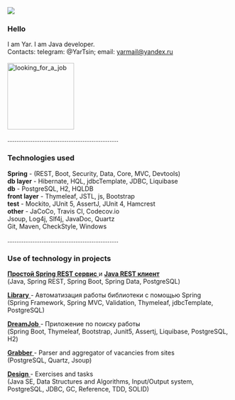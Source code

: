 ![](https://komarev.com/ghpvc/?username=yarmail)<br/>

### Hello
I am Yar. I am Java developer.<br/>
Contacts: telegram: @YarTsin; email: yarmail@yandex.ru <br/><br/>
<img width="150" alt="looking_for_a_job" src="https://user-images.githubusercontent.com/46091342/218417082-1c9d77e6-f9ae-4cc5-8183-3a3d2a3b763a.png">


..............................................................

### Technologies used

**Spring** - (REST, Boot, Security, Data, Core, MVC, Devtools) <br/>
**db layer** - Hibernate, HQL, jdbcTemplate, JDBC, Liquibase<br/>
**db** - PostgreSQL, H2, HQLDB <br/>
**front layer**  - Thymeleaf, JSTL, js, Bootstrap <br/>
**test** - Mockito, JUnit 5, AssertJ,  JUnit 4, Hamcrest <br/>
**other** - JaCoCo, Travis CI, Codecov.io <br/>
Jsoup, Log4j, Slf4j, JavaDoc, Quartz <br/>
Git, Maven, СheckStyle, Windows <br/>

..............................................................

### Use of technology in projects

<a href = "https://github.com/yarmail/spring_rest_service"> **Простой Spring REST сервис** </a> 
и <a href = "https://github.com/yarmail/rest_api_client_simple"> **Java REST клиент** </a> <br/>
(Java, Spring REST, Spring Boot, Spring Data, PostgreSQL)<br/>

<a href = "https://github.com/yarmail/library"> **Library** </a> - Автоматизация работы библиотеки с помощью Spring <br/>
(Spring Framework, Spring MVC, Validation, Thymeleaf, jdbcTemplate, PostgreSQL)<br/>

<a href = "https://github.com/yarmail/dreamjob"> **DreamJob** </a> - Приложение по поиску работы <br/>
(Spring Boot, Thymeleaf, Bootstrap, Junit5, Assertj, Liquibase, PostgreSQL, H2)<br/>

<a href = "https://github.com/yarmail/job4j_grabber"> **Grabber** </a> - Parser and aggregator of vacancies from sites <br/>
(PostgreSQL, Quartz, Jsoup)<br/>

<a href = "https://github.com/yarmail/job4j_design"> **Design** </a> - Exercises and tasks <br/>
(Java SE, Data Structures and Algorithms, Input/Output system, <br/>
PostgreSQL, JDBC, GC, Reference, TDD, SOLID)<br/>
